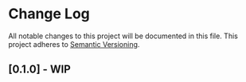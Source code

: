 # Change Log
All notable changes to this project will be documented in this file.
This project adheres to [Semantic Versioning](http://semver.org/).

## [0.1.0] - WIP

